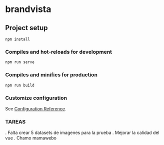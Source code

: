 # brandvista

## Project setup
```
npm install
```

### Compiles and hot-reloads for development
```
npm run serve
```

### Compiles and minifies for production
```
npm run build
```

### Customize configuration
See [Configuration Reference](https://cli.vuejs.org/config/).

### TAREAS
. Falta crear 5 datasets de imagenes para la prueba
. Mejorar la calidad del vue
. Chamo mamawebo
